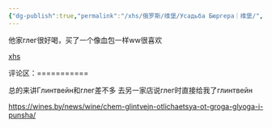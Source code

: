 ```yaml
---
{"dg-publish":true,"permalink":"/xhs/俄罗斯/维堡/Усадьба Бюргера｜维堡/","tags":["rednote","维堡"],"updated":"2025-03-30T20:40:27.745+08:00"}
---
```


 

他家глег很好喝，买了一个像血包一样ww很喜欢

[xhs](https://www.xiaohongshu.com/explore/6751f4db000000000203b80f?xsec_token=ABP6FhAkegOatYI1R8gmxZkoaC1UyRz3HsPfooY-mGSUc=&xsec_source=pc_user)

评论区：===========

总的来讲Глинтвейн和глег差不多 去另一家店说глег时直接给我了глинтвейн

https://wines.by/news/wine/chem-glintvejn-otlichaetsya-ot-groga-glyoga-i-punsha/

> 